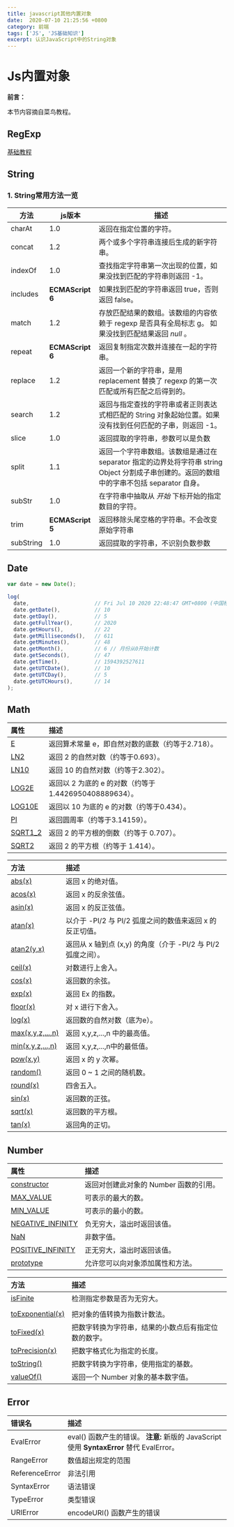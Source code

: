 ```yaml
---
title: javascript其他内置对象
date:  2020-07-10 21:25:56 +0800
category: 前端
tags: ['JS', 'JS基础知识']
excerpt: 认识JavaScript中的String对象
---
```




# Js内置对象



**前言：**

本节内容摘自菜鸟教程。



## RegExp

[基础教程](https://www.runoob.com/jsref/jsref-obj-regexp.html)





## String



### 1. String常用方法一览

| 方法      | js版本           | 描述                                                         |
| --------- | ---------------- | ------------------------------------------------------------ |
| charAt    | 1.0              | 返回在指定位置的字符。                                       |
| concat    | 1.2              | 两个或多个字符串连接后生成的新字符串。                       |
| indexOf   | 1.0              | 查找指定字符串第一次出现的位置，如果没找到匹配的字符串则返回 -1。 |
| includes  | **ECMAScript 6** | 如果找到匹配的字符串返回 true，否则返回 false。              |
| match     | 1.2              | 存放匹配结果的数组。该数组的内容依赖于 regexp 是否具有全局标志 g。 如果没找到匹配结果返回 *null* 。 |
| repeat    | **ECMAScript 6** | 返回复制指定次数并连接在一起的字符串。                       |
| replace   | 1.2              | 返回一个新的字符串，是用 replacement 替换了 regexp 的第一次匹配或所有匹配之后得到的。 |
| search    | 1.2              | 返回与指定查找的字符串或者正则表达式相匹配的 String 对象起始位置。如果没有找到任何匹配的子串，则返回 -1。 |
| slice     | 1.0              | 返回提取的字符串，参数可以是负数                             |
| split     | 1.1              | 返回一个字符串数组。该数组是通过在 separator 指定的边界处将字符串 string Object 分割成子串创建的。返回的数组中的字串不包括 separator 自身。 |
| subStr    | 1.0              | 在字符串中抽取从 *开始* 下标开始的指定数目的字符。           |
| trim      | **ECMAScript 5** | 返回移除头尾空格的字符串。不会改变原始字符串                 |
| subString | 1.0              | 返回提取的字符串，不识别负数参数                             |



## Date

```js
var date = new Date();

log(
  date,                     // Fri Jul 10 2020 22:48:47 GMT+0800 (中国标准时间)   
  date.getDate(),           // 10 
  date.getDay(),            // 5    
  date.getFullYear(),       // 2020
  date.getHours(),          // 22
  date.getMilliseconds(),   // 611
  date.getMinutes(),        // 48
  date.getMonth(),          // 6 // 月份从0开始计数 
  date.getSeconds(),        // 47           
  date.getTime(),           // 1594392527611       
  date.getUTCDate(),        // 10     
  date.getUTCDay(),         // 5 
  date.getUTCHours(),       // 14   
);
```



## Math

| 属性                                                       | 描述                                                    |
| :--------------------------------------------------------- | :------------------------------------------------------ |
| [E](https://www.runoob.com/jsref/jsref-e.html)             | 返回算术常量 e，即自然对数的底数（约等于2.718）。       |
| [LN2](https://www.runoob.com/jsref/jsref-ln2.html)         | 返回 2 的自然对数（约等于0.693）。                      |
| [LN10](https://www.runoob.com/jsref/jsref-ln10.html)       | 返回 10 的自然对数（约等于2.302）。                     |
| [LOG2E](https://www.runoob.com/jsref/jsref-log2e.html)     | 返回以 2 为底的 e 的对数（约等于 1.4426950408889634）。 |
| [LOG10E](https://www.runoob.com/jsref/jsref-log10e.html)   | 返回以 10 为底的 e 的对数（约等于0.434）。              |
| [PI](https://www.runoob.com/jsref/jsref-pi.html)           | 返回圆周率（约等于3.14159）。                           |
| [SQRT1_2](https://www.runoob.com/jsref/jsref-sqrt1-2.html) | 返回 2 的平方根的倒数（约等于 0.707）。                 |
| [SQRT2](https://www.runoob.com/jsref/jsref-sqrt2.html)     | 返回 2 的平方根（约等于 1.414）。                       |

| 方法                                                         | 描述                                                         |
| :----------------------------------------------------------- | :----------------------------------------------------------- |
| [abs(x)](https://www.runoob.com/jsref/jsref-abs.html)        | 返回 x 的绝对值。                                            |
| [acos(x)](https://www.runoob.com/jsref/jsref-acos.html)      | 返回 x 的反余弦值。                                          |
| [asin(x)](https://www.runoob.com/jsref/jsref-asin.html)      | 返回 x 的反正弦值。                                          |
| [atan(x)](https://www.runoob.com/jsref/jsref-atan.html)      | 以介于 -PI/2 与 PI/2 弧度之间的数值来返回 x 的反正切值。     |
| [atan2(y,x)](https://www.runoob.com/jsref/jsref-atan2.html)  | 返回从 x 轴到点 (x,y) 的角度（介于 -PI/2 与 PI/2 弧度之间）。 |
| [ceil(x)](https://www.runoob.com/jsref/jsref-ceil.html)      | 对数进行上舍入。                                             |
| [cos(x)](https://www.runoob.com/jsref/jsref-cos.html)        | 返回数的余弦。                                               |
| [exp(x)](https://www.runoob.com/jsref/jsref-exp.html)        | 返回 Ex 的指数。                                             |
| [floor(x)](https://www.runoob.com/jsref/jsref-floor.html)    | 对 x 进行下舍入。                                            |
| [log(x)](https://www.runoob.com/jsref/jsref-log.html)        | 返回数的自然对数（底为e）。                                  |
| [max(x,y,z,...,n)](https://www.runoob.com/jsref/jsref-max.html) | 返回 x,y,z,...,n 中的最高值。                                |
| [min(x,y,z,...,n)](https://www.runoob.com/jsref/jsref-min.html) | 返回 x,y,z,...,n中的最低值。                                 |
| [pow(x,y)](https://www.runoob.com/jsref/jsref-pow.html)      | 返回 x 的 y 次幂。                                           |
| [random()](https://www.runoob.com/jsref/jsref-random.html)   | 返回 0 ~ 1 之间的随机数。                                    |
| [round(x)](https://www.runoob.com/jsref/jsref-round.html)    | 四舍五入。                                                   |
| [sin(x)](https://www.runoob.com/jsref/jsref-sin.html)        | 返回数的正弦。                                               |
| [sqrt(x)](https://www.runoob.com/jsref/jsref-sqrt.html)      | 返回数的平方根。                                             |
| [tan(x)](https://www.runoob.com/jsref/jsref-tan.html)        | 返回角的正切。                                               |



## Number

| 属性                                                         | 描述                                   |
| :----------------------------------------------------------- | :------------------------------------- |
| [constructor](https://www.runoob.com/jsref/jsref-constructor-number.html) | 返回对创建此对象的 Number 函数的引用。 |
| [MAX_VALUE](https://www.runoob.com/jsref/jsref-max-value.html) | 可表示的最大的数。                     |
| [MIN_VALUE](https://www.runoob.com/jsref/jsref-min-value.html) | 可表示的最小的数。                     |
| [NEGATIVE_INFINITY](https://www.runoob.com/jsref/jsref-negative-infinity.html) | 负无穷大，溢出时返回该值。             |
| [NaN](https://www.runoob.com/jsref/jsref-number-nan.html)    | 非数字值。                             |
| [POSITIVE_INFINITY](https://www.runoob.com/jsref/jsref-positive-infinity.html) | 正无穷大，溢出时返回该值。             |
| [prototype](https://www.runoob.com/jsref/jsref-prototype-num.html) | 允许您可以向对象添加属性和方法。       |

| 方法                                                         | 描述                                                 |
| :----------------------------------------------------------- | :--------------------------------------------------- |
| [isFinite](https://www.runoob.com/jsref/jsref-isfinite-number.html) | 检测指定参数是否为无穷大。                           |
|                                                              |                                                      |
| [toExponential(x)](https://www.runoob.com/jsref/jsref-toexponential.html) | 把对象的值转换为指数计数法。                         |
| [toFixed(x)](https://www.runoob.com/jsref/jsref-tofixed.html) | 把数字转换为字符串，结果的小数点后有指定位数的数字。 |
| [toPrecision(x)](https://www.runoob.com/jsref/jsref-toprecision.html) | 把数字格式化为指定的长度。                           |
| [toString()](https://www.runoob.com/jsref/jsref-tostring-number.html) | 把数字转换为字符串，使用指定的基数。                 |
| [valueOf()](https://www.runoob.com/jsref/jsref-valueof-number.html) | 返回一个 Number 对象的基本数字值。                   |

## Error

| 错误名         | 描述                                                         |
| :------------- | :----------------------------------------------------------- |
| EvalError      | eval() 函数产生的错误。 **注意:** 新版的 JavaScript 使用 **SyntaxError** 替代 EvalError。 |
| RangeError     | 数值超出规定的范围                                           |
| ReferenceError | 非法引用                                                     |
| SyntaxError    | 语法错误                                                     |
| TypeError      | 类型错误                                                     |
| URIError       | encodeURI() 函数产生的错误                                   |